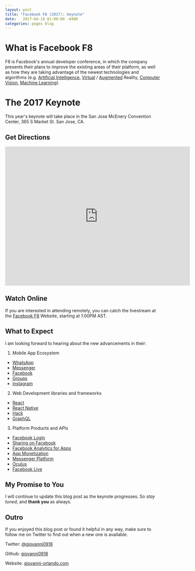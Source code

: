 ```yaml
---
layout: post  
title: "Facebook F8 (2017): Keynote"  
date:   2017-04-18 01:00:00 -0400 
categories: pages blog  
---
```


# What is Facebook F8

F8 is Facebook's annual developer conference, in which the company presents their plans to improve the existing areas of their platform, as well as how they are taking advantage of the newest technologies and algorithms (e.g. [Artificial Intelligence](https://wiki-offline.jakearchibald.com/wiki/Artificial_intelligence), [Virtual](https://wiki-offline.jakearchibald.com/wiki/Virtual_reality) / [Augmented](https://wiki-offline.jakearchibald.com/wiki/Augmented_reality) Reality, [Computer Vision](https://wiki-offline.jakearchibald.com/wiki/Computer_vision), [Machine Learning](https://wiki-offline.jakearchibald.com/wiki/Machine_learning)).


# The 2017 Keynote

This year's keynote will take place in the San Jose McEnery Convention Center, 365 S Market St. San Jose, CA.  


## Get Directions

<iframe src="https://www.google.com/maps/embed?pb=!1m18!1m12!1m3!1d3172.5701727082!2d-121.8887936!3d37.329007999999995!2m3!1f0!2f0!3f0!3m2!1i1024!2i768!4f13.1!3m3!1m2!1s0x808fccb0748b2f73%3A0x1615f1acacf4449a!2sSan+Jose+Convention+Center!5e0!3m2!1sen!2s!4v1492527313782" width="600" height="450" frameborder="0" style="border:0" allowfullscreen></iframe>


## Watch Online

If you are interested in attending remotely, you can catch the livestream at the [Facebook F8](https://www.fbf8.com/) Website, starting at 1:00PM AST.


## What to Expect

I am looking forward to hearing about the new advancements in their:
1. Mobile App Ecosystem
  - [WhatsApp](https://www.whatsapp.com/)
  - [Messenger]()
  - [Facebook](https://developers.facebook.com/)
  - [Groups](https://groups.fb.com/)
  - [Instagram](https://www.instagram.com/developer/)

2. Web Development libraries and frameworks
  - [React](https://facebook.github.io/react/)
  - [React Native](https://facebook.github.io/react-native/)
  - [Hack](http://hacklang.org/)
  - [GraphQL](http://graphql.org/learn/)

3. Platform Products and APIs
  - [Facebook Login](https://developers.facebook.com/docs/facebook-login)
  - [Sharing on Facebook](https://developers.facebook.com/docs/sharing)
  - [Facebook Analytics for Apps](https://developers.facebook.com/products/analytics)
  - [App Monetization](https://developers.facebook.com/products/app-monetization/audience-network/)
  - [Messenger Platform](https://developers.facebook.com/docs/messenger-platform)
  - [Oculus](https://developer.oculus.com/)
  - [Facebook Live](https://live.fb.com/stream/)


## My Promise to You

I will continue to update this blog post as the keynote progresses.
So _stay tuned_, and **thank you** as always.


## Outro

If you enjoyed this blog post or found it helpful in any way, make sure to follow me on Twitter to find out when a new one is available.

Twitter: [@giovanni0918](https://twitter.com/giovanni0918)

Github: [giovanni0918](https://github.com/giovanni0918)

Website: [giovanni-orlando.com](https://giovanni-orlando.com)
